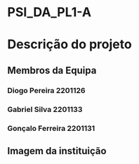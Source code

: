 # PSI_DA_PL1-A

# Descrição do projeto

## Membros da Equipa

### Diogo Pereira 2201126
### Gabriel Silva 2201133
### Gonçalo Ferreira 2201131

## Imagem da instituição